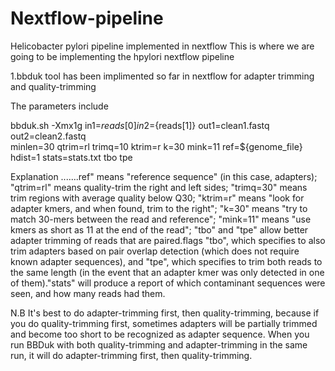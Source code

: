 # Nextflow-pipeline
Helicobacter pylori pipeline implemented in nextflow
This is where we are going to be implementing the hpylori nextflow pipeline

1.bbduk tool has been implimented so far in nextflow for adapter trimming and quality-trimming

The parameters include
	
  bbduk.sh -Xmx1g in1=${reads[0]} in2=${reads[1]} out1=clean1.fastq out2=clean2.fastq \
  minlen=30 qtrim=rl trimq=10 ktrim=r k=30 mink=11 ref=${genome_file} hdist=1 stats=stats.txt tbo tpe

Explanation
.......ref" means "reference sequence" (in this case, adapters); "qtrim=rl" means quality-trim the right and left sides; "trimq=30"   means trim regions with average quality below Q30; "ktrim=r" means "look for adapter kmers, and when found, trim to the right"; "k=30" means "try to match 30-mers between the read and reference"; "mink=11" means "use kmers as short as 11 at the end of the read"; "tbo" and "tpe" allow better adapter trimming of reads that are paired.flags "tbo", which specifies to also trim adapters based on pair overlap detection (which does not require known adapter sequences), and "tpe", which specifies to trim both reads to the same length (in the event that an adapter kmer was only detected in one of them)."stats" will produce a report of which contaminant sequences were seen, and how many reads had them.

N.B It's best to do adapter-trimming first, then quality-trimming, because if you do quality-trimming first, sometimes adapters will be partially trimmed and become too short to be recognized as adapter sequence. When you run BBDuk with both quality-trimming and adapter-trimming in the same run, it will do adapter-trimming first, then quality-trimming.




